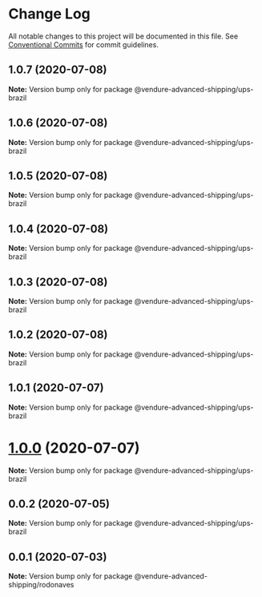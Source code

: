 # Change Log

All notable changes to this project will be documented in this file.
See [Conventional Commits](https://conventionalcommits.org) for commit guidelines.

## 1.0.7 (2020-07-08)

**Note:** Version bump only for package @vendure-advanced-shipping/ups-brazil





## 1.0.6 (2020-07-08)

**Note:** Version bump only for package @vendure-advanced-shipping/ups-brazil





## 1.0.5 (2020-07-08)

**Note:** Version bump only for package @vendure-advanced-shipping/ups-brazil





## 1.0.4 (2020-07-08)

**Note:** Version bump only for package @vendure-advanced-shipping/ups-brazil





## 1.0.3 (2020-07-08)

**Note:** Version bump only for package @vendure-advanced-shipping/ups-brazil





## 1.0.2 (2020-07-08)

**Note:** Version bump only for package @vendure-advanced-shipping/ups-brazil





## 1.0.1 (2020-07-07)

**Note:** Version bump only for package @vendure-advanced-shipping/ups-brazil





# [1.0.0](https://github.com/jonyw4/vendure-advanced-shipping/compare/v0.0.2...v1.0.0) (2020-07-07)

**Note:** Version bump only for package @vendure-advanced-shipping/ups-brazil





## 0.0.2 (2020-07-05)

**Note:** Version bump only for package @vendure-advanced-shipping/ups-brazil





## 0.0.1 (2020-07-03)

**Note:** Version bump only for package @vendure-advanced-shipping/rodonaves
